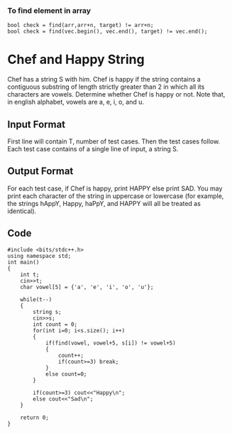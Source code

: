 ### To find element in array
````
bool check = find(arr,arr+n, target) != arr+n;
bool check = find(vec.begin(), vec.end(), target) != vec.end();
````

# Chef and Happy String
Chef has a string S with him. Chef is happy if the string contains a contiguous substring of length strictly greater than 2 in which all its characters are vowels.
Determine whether Chef is happy or not.
Note that, in english alphabet, vowels are a, e, i, o, and u.

## Input Format
First line will contain T, number of test cases. Then the test cases follow.
Each test case contains of a single line of input, a string S.

## Output Format
For each test case, if Chef is happy, print HAPPY else print SAD.
You may print each character of the string in uppercase or lowercase (for example, the strings hAppY, Happy, haPpY, and HAPPY will all be treated as identical).

## Code  
````
#include <bits/stdc++.h>
using namespace std;
int main() 
{    
    int t;
    cin>>t;
    char vowel[5] = {'a', 'e', 'i', 'o', 'u'};
    
    while(t--)
    {
        string s;
        cin>>s;
        int count = 0;
        for(int i=0; i<s.size(); i++)
        {
            if(find(vowel, vowel+5, s[i]) != vowel+5)
            {
                count++;
                if(count>=3) break;
            }   
            else count=0;   
        }
        
        if(count>=3) cout<<"Happy\n";
        else cout<<"Sad\n"; 
    }

    return 0;
}
````
